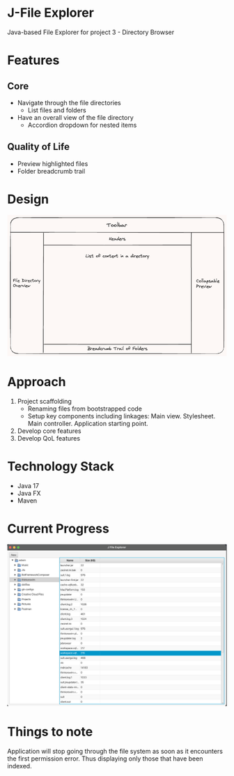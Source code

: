 # J-File Explorer
Java-based File Explorer for project 3 - Directory Browser

# Features
## Core
- Navigate through the file directories
    - List files and folders
- Have an overall view of the file directory
    - Accordion dropdown for nested items

## Quality of Life
- Preview highlighted files
- Folder breadcrumb trail

# Design
![Application design](./resources/file-explorer-design.png)

# Approach
1. Project scaffolding
    - Renaming files from bootstrapped code
    - Setup key components including linkages: Main view. Stylesheet. Main controller. Application starting point.
2. Develop core features
3. Develop QoL features

# Technology Stack
- Java 17
- Java FX
- Maven

# Current Progress
![Current progress](./resources/progress.png)

# Things to note
Application will stop going through the file system as soon as it encounters the first permission error. 
Thus displaying only those that have been indexed.
